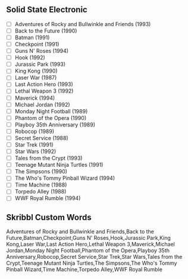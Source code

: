 ## Solid State Electronic
- [ ] Adventures of Rocky and Bullwinkle and Friends (1993)
- [ ] Back to the Future (1990)
- [ ] Batman (1991)
- [ ] Checkpoint (1991)
- [ ] Guns N' Roses (1994)
- [ ] Hook (1992)
- [ ] Jurassic Park (1993)
- [ ] King Kong (1990)
- [ ] Laser War (1987)
- [ ] Last Action Hero (1993)
- [ ] Lethal Weapon 3 (1992)
- [ ] Maverick (1994)
- [ ] Michael Jordan (1992)
- [ ] Monday Night Football (1989)
- [ ] Phantom of the Opera (1990)
- [ ] Playboy 35th Anniversary (1989)
- [ ] Robocop (1989)
- [ ] Secret Service (1988)
- [ ] Star Trek (1991)
- [ ] Star Wars (1992)
- [ ] Tales from the Crypt (1993)
- [ ] Teenage Mutant Ninja Turtles (1991)
- [ ] The Simpsons (1990)
- [ ] The Who's Tommy Pinball Wizard (1994)
- [ ] Time Machine (1988)
- [ ] Torpedo Alley (1988)
- [ ] WWF Royal Rumble (1994)
## Skribbl Custom Words
Adventures of Rocky and Bullwinkle and Friends,Back to the Future,Batman,Checkpoint,Guns N' Roses,Hook,Jurassic Park,King Kong,Laser War,Last Action Hero,Lethal Weapon 3,Maverick,Michael Jordan,Monday Night Football,Phantom of the Opera,Playboy 35th Anniversary,Robocop,Secret Service,Star Trek,Star Wars,Tales from the Crypt,Teenage Mutant Ninja Turtles,The Simpsons,The Who's Tommy Pinball Wizard,Time Machine,Torpedo Alley,WWF Royal Rumble